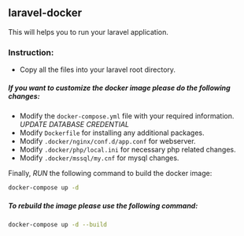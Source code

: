 ## laravel-docker

This will helps you to run your laravel application.

### Instruction:

- Copy all the files into your laravel root directory.

##### If you want to customize the docker image please do the following changes:
- Modify the `docker-compose.yml` file with your required information. *UPDATE DATABASE CREDENTIAL*
- Modify `Dockerfile` for installing any additional packages.
- Modify `.docker/nginx/conf.d/app.conf` for webserver.
- Modify `.docker/php/local.ini` for necessary php related changes.
- Modify `.docker/mssql/my.cnf` for mysql changes.

Finally, *RUN* the following command to build the docker image:
```bash
docker-compose up -d
```

##### To rebuild the image please use the following command:
```bash
docker-compose up -d --build
```
